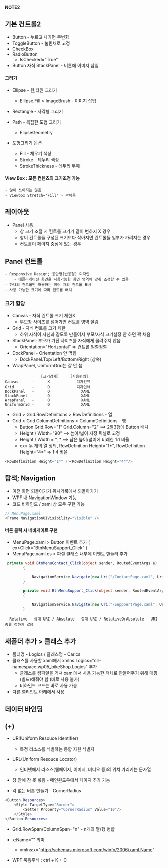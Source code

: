 #### NOTE2

## 기본 컨트롤2
- Button - 누르고 나가면 무변화
- ToggleButton - 눌린채로 고정
- CheckBox
- RadioButton
    - IsChecked="True"
- Button 자식 StackPanel - 버튼에 이미지 삽입

#### 그리기
- Ellipse - 원,타원 그리기
    - Ellipse.Fill > ImageBrush - 이미지 삽입
- Rectangle - 사각형 그리기 
- Path - 복잡한 도형 그리기 
    - ElipseGeometry

- 도형그리기 옵션
    - Fill   - 채우기 색상
    - Stroke - 테두리 색상
    - StrokeThickness - 테두리 두께

#### View Box : 모든 컨텐츠의 크기조정 가능
    - 많이 쓰이지는 않음
    - Viewbox Stretch="Fill" - 꽉채움

## 레이아웃
- Panel 사용
    - 창 크기 조절 시 컨트롤 크기가 같이 변하지 X 경우
    - 창이 컨트롤들 구성된 크기보다 작아지면 컨트롤들 일부가 가려지는 경우
    - 컨트롤이 페이지 중심에 있는 경우

## Panel 컨트롤
    - Responsive Design; 응답형(반응형) 디자인
        - 애플리케이션 화면을 사용가능한 화면 영역에 맞춰 조정할 수 있음
    - 하나의 컨트롤만 허용하는 여러 개의 컨트롤 표시
    - 사용 가능한 크기에 따라 컨트롤 배치
    
### 크기 할당
- Canvas - 자식 컨트롤 크기 제한X
    -  부모창 사이즈를 넘어가면 컨트롤 영역 잘림
- Grid - 자식 컨트롤 크기 제한
    - 하위 자식이 자신과 같도록 만들어서 부모/자식 크기설정 안 하면 꽉 채움
- StackPanel; 부모가 가진 사이즈를 자식에게 물려주지 않음
    - Orientation="Horizontal" => 컨트롤 일렬정렬
- DockPanel - Orientation 안 먹힘
    - DockPanel.Top/Left/Bottom/Right (상속)
- WrapPanel, UniformGrid는 잘 안 씀
```
                [크기강제]     [사용편의]
Canvas      -      X            디자인뷰   
Grid        -      O            디자인뷰
DockPanel   -      O              XAML
StackPanel  -      O              XAML
WrapPanel   -      O              XAML 
UniformGrid -      O              XAML 
```

- Grid > Grid.RowDefinitions > RowDefinitions       - 열
- Grid > Grid.ColumnDefinitions > ColumnDefinitions - 행
    - Button Grid.Row="1" Grid.Column="2" ==> 2열3행에 Button 배치
    - Height / Width="90" ==> 높이/넓이 지정 픽셀로 고정
    - Height / Width = *, * ==> 남은 높이/넓이에 비례한 1:1 비율
    - ex> 두 개의 열 정의, RowDefinition Height="1*", RowDefinition Height="4*" => 1:4 비율
```cs
<RowDefinition Height="1*" /><RowDefinition Height="4*"/>
```

## 탐색; Navigation
- 이전 화면 되돌아가기 위치기록에서 되돌아가기
- WPF 내 NavigationWindow 기능
- 코드 비하인드 / xaml 상 모두 구현 가능
```cs
// MenuPage.xaml
<Frame NavigationUIVisibility="Visible" />
```

#### 버튼 클릭 시 네비게이트 구현
- MenuPage.xaml > Button 이벤트 추가 ( ex>Click="BtnMenuSupport_Click" )
- MenuPage.xaml.cs > 파셜 클래스 내부에 이벤트 핸들러 추가
```cs
 private void BtnMenuContact_Click(object sender, RoutedEventArgs e)
        {

            NavigationService.Navigate(new Uri("/ContactPage.xaml", UriKind.RelativeOrAbsolute));
        }

        private void BtnMenuSupport_Click(object sender, RoutedEventArgs e)
        {

            NavigationService.Navigate(new Uri("/SuppoertPage.xaml", UriKind.RelativeOrAbsolute));
        }
```
    - Relative - 상대 URI / Absolute - 절대 URI / RelativeOrAbsolute - URI 종류 정하지 않음

## 새폴더 추가 > 클래스 추가
- 폴더명 - Logics / 클래스명 - Car.cs
- 클래스를 사용할 xaml에서 xmlns:Logics="clr-namespace:wp05_bikeShop.Logics" 추가
    - 클래스를 컴파일을 거쳐 xaml에서 사용 가능한 객체로 만들어주기 위해 매핑(빌드)해줘야 함 (바로 사용 불가)
    - 비하인드 코드는 바로 사용 가능
- 다른 앨리먼트 아래에서 사용


## 데이터 바인딩


## (+)
- URI(Uniform Resouce Identifier)
    - 특정 리소스를 식별하는 통합 자원 식별자
- URL(Uniform Resouce Locator) 
    - 인터넷에서 리소스(웹페이지, 이미지, 비디오 등)의 위치 가리키는 문자열


- 창 안에 창 못 넣음 - 메인윈도우에서 페이지 추가 가능

- 각 없는 버튼 만들기 - CornerRadius
```cs
<Button.Resources>
    <Style TargetType="Border">
        <Setter Property="CornerRadius" Value="10"/>
    </Style>
</Button.Resources>
```

- Grid.RowSpan/ColumnSpan="n" - n개의 열/행 병합

- x:Name="" 의미
    - xmlns:x="http://schemas.microsoft.com/winfx/2006/xaml.Name"

- WPF 묶음주석 : ctrl + K + C